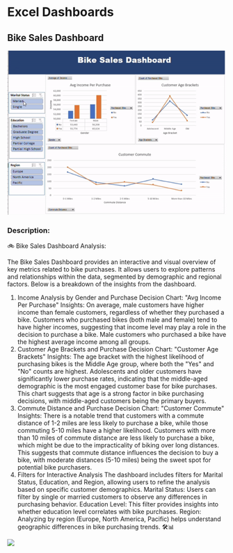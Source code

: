 # Excel Dashboards

## Bike Sales Dashboard

![Description of GIF](resources/Dashboard.gif)

### Description:

🚲 Bike Sales Dashboard Analysis:

The Bike Sales Dashboard provides an interactive and visual overview of key metrics related to bike purchases. It allows users to explore patterns and relationships within the data, segmented by demographic and regional factors. Below is a breakdown of the insights from the dashboard.

1. Income Analysis by Gender and Purchase Decision
Chart: "Avg Income Per Purchase"
Insights:
On average, male customers have higher income than female customers, regardless of whether they purchased a bike.
Customers who purchased bikes (both male and female) tend to have higher incomes, suggesting that income level may play a role in the decision to purchase a bike.
Male customers who purchased a bike have the highest average income among all groups.
2. Customer Age Brackets and Purchase Decision
Chart: "Customer Age Brackets"
Insights:
The age bracket with the highest likelihood of purchasing bikes is the Middle Age group, where both the "Yes" and "No" counts are highest.
Adolescents and older customers have significantly lower purchase rates, indicating that the middle-aged demographic is the most engaged customer base for bike purchases.
This chart suggests that age is a strong factor in bike purchasing decisions, with middle-aged customers being the primary buyers.
3. Commute Distance and Purchase Decision
Chart: "Customer Commute"
Insights:
There is a notable trend that customers with a commute distance of 1-2 miles are less likely to purchase a bike, while those commuting 5-10 miles have a higher likelihood.
Customers with more than 10 miles of commute distance are less likely to purchase a bike, which might be due to the impracticality of biking over long distances.
This suggests that commute distance influences the decision to buy a bike, with moderate distances (5-10 miles) being the sweet spot for potential bike purchasers.
4. Filters for Interactive Analysis
The dashboard includes filters for Marital Status, Education, and Region, allowing users to refine the analysis based on specific customer demographics.
Marital Status: Users can filter by single or married customers to observe any differences in purchasing behavior.
Education Level: This filter provides insights into whether education level correlates with bike purchases.
Region: Analyzing by region (Europe, North America, Pacific) helps understand geographic differences in bike purchasing trends. 🛠️📊

<image src="/resources/Dashboard.png" />
